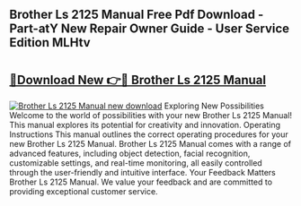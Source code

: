 ## Brother Ls 2125 Manual Free Pdf Download - Part-atY New Repair Owner Guide - User Service Edition MLHtv

# <h2><a href="http://bc36006.oget.top/?id=Brother+Ls+2125+Manual">🔗Download New 👉🔴 Brother Ls 2125 Manual</a></h2>

[![Brother Ls 2125 Manual new download](https://i.imgur.com/5g1atiW.png)](http://bc36006.oget.top/?id=Brother+Ls+2125+Manual)
Exploring New Possibilities Welcome to the world of possibilities with your new Brother Ls 2125 Manual! This manual explores its potential for creativity and innovation. Operating Instructions This manual outlines the correct operating procedures for your new Brother Ls 2125 Manual. Brother Ls 2125 Manual comes with a range of advanced features, including object detection, facial recognition, customizable settings, and real-time monitoring, all easily controlled through the user-friendly and intuitive interface. Your Feedback Matters Brother Ls 2125 Manual. We value your feedback and are committed to providing exceptional customer service.
